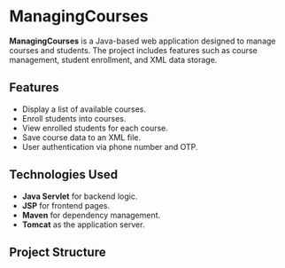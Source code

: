 # ManagingCourses

**ManagingCourses** is a Java-based web application designed to manage courses and students. The project includes features such as course management, student enrollment, and XML data storage.

## Features
- Display a list of available courses.
- Enroll students into courses.
- View enrolled students for each course.
- Save course data to an XML file.
- User authentication via phone number and OTP.

## Technologies Used
- **Java Servlet** for backend logic.
- **JSP** for frontend pages.
- **Maven** for dependency management.
- **Tomcat** as the application server.

## Project Structure
